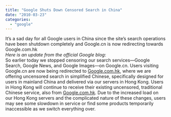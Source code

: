 ```yaml
---
title: "Google Shuts Down Censored Search in China"
date: "2010-03-23"
categories: 
  - "google"
---
```


It’s a sad day for all Google users in China since the site’s search operations have been shutdown completely and Google.cn is now redirecting towards Google.com.hk  
_Here is an update from the official Google blog_:  
So earlier today we stopped censoring our search services—Google Search, Google News, and Google Images—on Google.cn. Users visiting Google.cn are now being redirected to [Google.com.hk](http://www.google.com.hk/), where we are offering uncensored search in simplified Chinese, specifically designed for users in mainland China and delivered via our servers in Hong Kong. Users in Hong Kong will continue to receive their existing uncensored, traditional Chinese service, also from [Google.com.hk](http://www.google.com.hk/). Due to the increased load on our Hong Kong servers and the complicated nature of these changes, users may see some slowdown in service or find some products temporarily inaccessible as we switch everything over.
